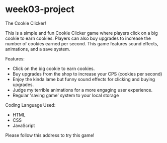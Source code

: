 # week03-project

The Cookie Clicker!

This is a simple and fun Cookie Clicker game where players click on a big cookie to earn cookies. Players can also buy upgrades to increase the number of cookies earned per second. This game features sound effects, animations, and a save system.

Features:

- Click on the big cookie to earn cookies.
- Buy upgrades from the shop to increase your CPS (cookies per second)
- Enjoy the kinda lame but funny sound effects for clicking and buying upgrades.
- Judge my terrible animations for a more engaging user experience.
- Regular 'saving game' system to your local storage

Coding Language Used:

- HTML
- CSS
- JavaScript

Please follow this address to try this game!
